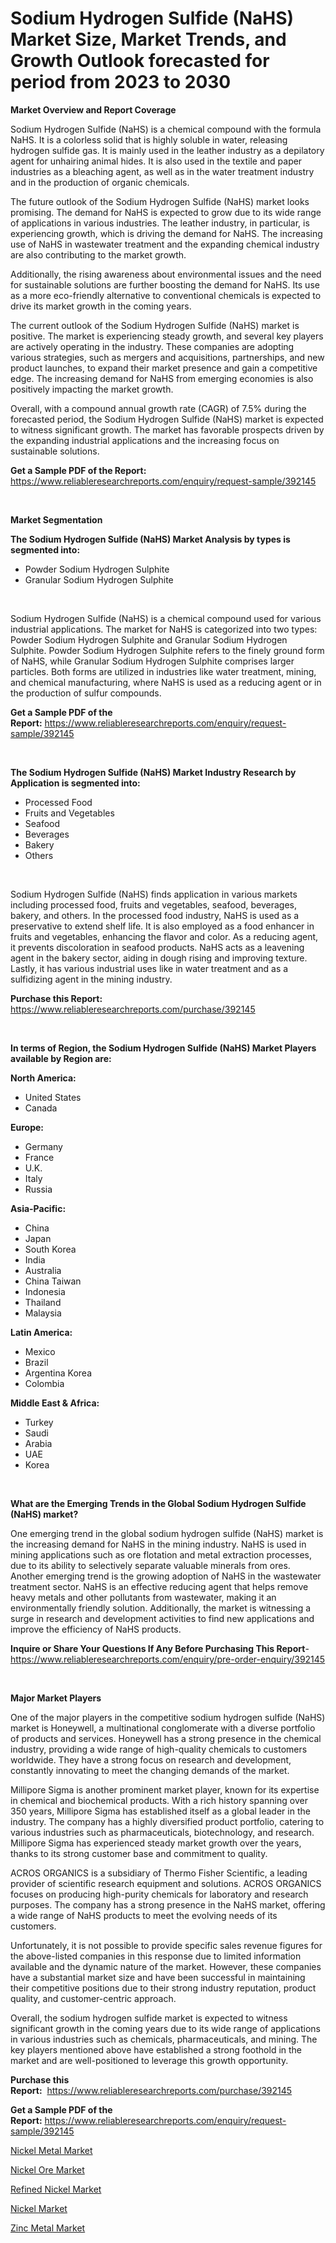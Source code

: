 <p><h1>Sodium Hydrogen Sulfide (NaHS) Market Size, Market Trends, and Growth Outlook forecasted for period from 2023 to 2030</h1></p><p><strong>Market Overview and Report Coverage</strong></p>
<p><p>Sodium Hydrogen Sulfide (NaHS) is a chemical compound with the formula NaHS. It is a colorless solid that is highly soluble in water, releasing hydrogen sulfide gas. It is mainly used in the leather industry as a depilatory agent for unhairing animal hides. It is also used in the textile and paper industries as a bleaching agent, as well as in the water treatment industry and in the production of organic chemicals.</p><p>The future outlook of the Sodium Hydrogen Sulfide (NaHS) market looks promising. The demand for NaHS is expected to grow due to its wide range of applications in various industries. The leather industry, in particular, is experiencing growth, which is driving the demand for NaHS. The increasing use of NaHS in wastewater treatment and the expanding chemical industry are also contributing to the market growth.</p><p>Additionally, the rising awareness about environmental issues and the need for sustainable solutions are further boosting the demand for NaHS. Its use as a more eco-friendly alternative to conventional chemicals is expected to drive its market growth in the coming years.</p><p>The current outlook of the Sodium Hydrogen Sulfide (NaHS) market is positive. The market is experiencing steady growth, and several key players are actively operating in the industry. These companies are adopting various strategies, such as mergers and acquisitions, partnerships, and new product launches, to expand their market presence and gain a competitive edge. The increasing demand for NaHS from emerging economies is also positively impacting the market growth.</p><p>Overall, with a compound annual growth rate (CAGR) of 7.5% during the forecasted period, the Sodium Hydrogen Sulfide (NaHS) market is expected to witness significant growth. The market has favorable prospects driven by the expanding industrial applications and the increasing focus on sustainable solutions.</p></p>
<p><strong>Get a Sample PDF of the Report:</strong> <a href="https://www.reliableresearchreports.com/enquiry/request-sample/392145">https://www.reliableresearchreports.com/enquiry/request-sample/392145</a></p>
<p>&nbsp;</p>
<p><strong>Market Segmentation</strong></p>
<p><strong>The Sodium Hydrogen Sulfide (NaHS) Market Analysis by types is segmented into:</strong></p>
<p><ul><li>Powder Sodium Hydrogen Sulphite</li><li>Granular Sodium Hydrogen Sulphite</li></ul></p>
<p>&nbsp;</p>
<p><p>Sodium Hydrogen Sulfide (NaHS) is a chemical compound used for various industrial applications. The market for NaHS is categorized into two types: Powder Sodium Hydrogen Sulphite and Granular Sodium Hydrogen Sulphite. Powder Sodium Hydrogen Sulphite refers to the finely ground form of NaHS, while Granular Sodium Hydrogen Sulphite comprises larger particles. Both forms are utilized in industries like water treatment, mining, and chemical manufacturing, where NaHS is used as a reducing agent or in the production of sulfur compounds.</p></p>
<p><strong>Get a Sample PDF of the Report:</strong>&nbsp;<a href="https://www.reliableresearchreports.com/enquiry/request-sample/392145">https://www.reliableresearchreports.com/enquiry/request-sample/392145</a></p>
<p>&nbsp;</p>
<p><strong>The Sodium Hydrogen Sulfide (NaHS) Market Industry Research by Application is segmented into:</strong></p>
<p><ul><li>Processed Food</li><li>Fruits and Vegetables</li><li>Seafood</li><li>Beverages</li><li>Bakery</li><li>Others</li></ul></p>
<p>&nbsp;</p>
<p><p>Sodium Hydrogen Sulfide (NaHS) finds application in various markets including processed food, fruits and vegetables, seafood, beverages, bakery, and others. In the processed food industry, NaHS is used as a preservative to extend shelf life. It is also employed as a food enhancer in fruits and vegetables, enhancing the flavor and color. As a reducing agent, it prevents discoloration in seafood products. NaHS acts as a leavening agent in the bakery sector, aiding in dough rising and improving texture. Lastly, it has various industrial uses like in water treatment and as a sulfidizing agent in the mining industry.</p></p>
<p><strong>Purchase this Report:</strong>&nbsp; <a href="https://www.reliableresearchreports.com/purchase/392145">https://www.reliableresearchreports.com/purchase/392145</a></p>
<p>&nbsp;</p>
<p><strong>In terms of Region, the Sodium Hydrogen Sulfide (NaHS) Market Players available by Region are:</strong></p>
<p>
    <p> <strong> North America: </strong>
        <ul>
            <li>United States</li>
            <li>Canada</li>
        </ul>
        </p> 
    <p> <strong> Europe: </strong>
        <ul>
            <li>Germany</li>
            <li>France</li>
            <li>U.K.</li>
            <li>Italy</li>
            <li>Russia</li>
        </ul>
        </p> 
    <p> <strong> Asia-Pacific: </strong>
        <ul>
            <li>China</li>
            <li>Japan</li>
            <li>South Korea</li>
            <li>India</li>
            <li>Australia</li>
            <li>China Taiwan</li>
            <li>Indonesia</li>
            <li>Thailand</li>
            <li>Malaysia</li>
        </ul>
        </p> 
    <p> <strong> Latin America: </strong>
        <ul>
            <li>Mexico</li>
            <li>Brazil</li>
            <li>Argentina Korea</li>
            <li>Colombia</li>
        </ul>
        </p> 
    <p> <strong> Middle East & Africa: </strong>
        <ul>
            <li>Turkey</li>
            <li>Saudi</li>
            <li>Arabia</li>
            <li>UAE</li>
            <li>Korea</li>
        </ul>
    </p>
    </p>
<p>&nbsp;</p>
<p><strong>What are the Emerging Trends in the Global Sodium Hydrogen Sulfide (NaHS) market?</strong></p>
<p><p>One emerging trend in the global sodium hydrogen sulfide (NaHS) market is the increasing demand for NaHS in the mining industry. NaHS is used in mining applications such as ore flotation and metal extraction processes, due to its ability to selectively separate valuable minerals from ores. Another emerging trend is the growing adoption of NaHS in the wastewater treatment sector. NaHS is an effective reducing agent that helps remove heavy metals and other pollutants from wastewater, making it an environmentally friendly solution. Additionally, the market is witnessing a surge in research and development activities to find new applications and improve the efficiency of NaHS products.</p></p>
<p><strong>Inquire or Share Your Questions If Any Before Purchasing This Report</strong>- <a href="https://www.reliableresearchreports.com/enquiry/pre-order-enquiry/392145">https://www.reliableresearchreports.com/enquiry/pre-order-enquiry/392145</a></p>
<p>&nbsp;</p>
<p><strong>Major Market Players</strong></p>
<p><p>One of the major players in the competitive sodium hydrogen sulfide (NaHS) market is Honeywell, a multinational conglomerate with a diverse portfolio of products and services. Honeywell has a strong presence in the chemical industry, providing a wide range of high-quality chemicals to customers worldwide. They have a strong focus on research and development, constantly innovating to meet the changing demands of the market.</p><p>Millipore Sigma is another prominent market player, known for its expertise in chemical and biochemical products. With a rich history spanning over 350 years, Millipore Sigma has established itself as a global leader in the industry. The company has a highly diversified product portfolio, catering to various industries such as pharmaceuticals, biotechnology, and research. Millipore Sigma has experienced steady market growth over the years, thanks to its strong customer base and commitment to quality.</p><p>ACROS ORGANICS is a subsidiary of Thermo Fisher Scientific, a leading provider of scientific research equipment and solutions. ACROS ORGANICS focuses on producing high-purity chemicals for laboratory and research purposes. The company has a strong presence in the NaHS market, offering a wide range of NaHS products to meet the evolving needs of its customers.</p><p>Unfortunately, it is not possible to provide specific sales revenue figures for the above-listed companies in this response due to limited information available and the dynamic nature of the market. However, these companies have a substantial market size and have been successful in maintaining their competitive positions due to their strong industry reputation, product quality, and customer-centric approach.</p><p>Overall, the sodium hydrogen sulfide market is expected to witness significant growth in the coming years due to its wide range of applications in various industries such as chemicals, pharmaceuticals, and mining. The key players mentioned above have established a strong foothold in the market and are well-positioned to leverage this growth opportunity.</p></p>
<p><strong>Purchase this Report:</strong>&nbsp;&nbsp;<a href="https://www.reliableresearchreports.com/purchase/392145">https://www.reliableresearchreports.com/purchase/392145</a></p>
<p></p>
<p><strong>Get a Sample PDF of the Report:</strong>&nbsp;<a href="https://www.reliableresearchreports.com/enquiry/request-sample/392145">https://www.reliableresearchreports.com/enquiry/request-sample/392145</a></p>
<p><p><a href="https://medium.com/@dowodis7877/nickel-metal-market-share-evolution-and-market-growth-trends-2023-2030-b3fca6089e5c">Nickel Metal Market</a></p><p><a href="https://medium.com/@helalkhan4512/analyzing-nickel-ore-market-global-industry-perspective-and-forecast-2023-to-2030-c28c25a96fd4">Nickel Ore Market</a></p><p><a href="https://medium.com/@noewwade60/refined-nickel-market-competitive-analysis-market-trends-and-forecast-to-2030-80daf2ee5ea1">Refined Nickel Market</a></p><p><a href="https://medium.com/@slanecode210/decoding-nickel-market-metrics-market-share-trends-and-growth-patterns-9f0f90d0f377">Nickel Market</a></p><p><a href="https://medium.com/@smithazim89098/zinc-metal-market-trends-forecast-and-competitive-analysis-to-2030-d4c310e212d5">Zinc Metal Market</a></p></p>